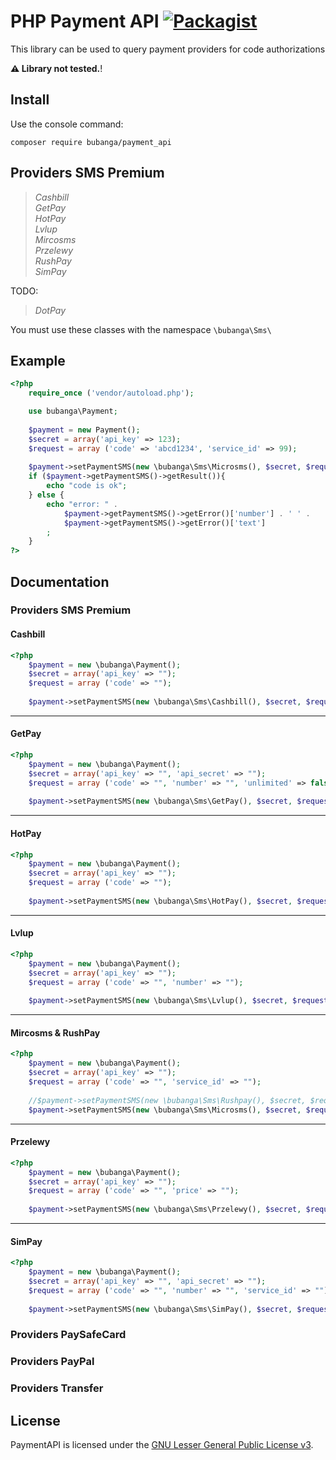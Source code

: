 

# PHP Payment API [![Packagist](https://img.shields.io/packagist/dt/bubanga/payment_api.svg)](https://packagist.org/packages/xpaw/php-minecraft-query)

This library can be used to query payment providers for code authorizations

**:warning: Library not tested.**!

## Install

Use the console command:

```text
composer require bubanga/payment_api
```

## Providers SMS Premium

> *Cashbill*<br>
> *GetPay*<br>
> *HotPay*<br>
> *Lvlup*<br>
> *Mircosms*<br>
> *Przelewy*<br>
> *RushPay*<br>
> *SimPay*

TODO:

> *DotPay*

You must use these classes with the namespace `\bubanga\Sms\`

## Example
```php
<?php
    require_once ('vendor/autoload.php');

    use bubanga\Payment;
	
    $payment = new Payment();
    $secret = array('api_key' => 123);
    $request = array ('code' => 'abcd1234', 'service_id' => 99);
	
    $payment->setPaymentSMS(new \bubanga\Sms\Microsms(), $secret, $request);
    if ($payment->getPaymentSMS()->getResult()){
        echo "code is ok";
    } else {
        echo "error: " . 
            $payment->getPaymentSMS()->getError()['number'] . ' ' . 
            $payment->getPaymentSMS()->getError()['text']
        ;
    }
?>
```

## Documentation
### Providers SMS Premium
#### Cashbill
```php
<?php
    $payment = new \bubanga\Payment();
    $secret = array('api_key' => "");
    $request = array ('code' => "");
	
    $payment->setPaymentSMS(new \bubanga\Sms\Cashbill(), $secret, $request);
```
---
#### GetPay
```php
<?php
    $payment = new \bubanga\Payment();
    $secret = array('api_key' => "", 'api_secret' => "");
    $request = array ('code' => "", 'number' => "", 'unlimited' => false);
	
    $payment->setPaymentSMS(new \bubanga\Sms\GetPay(), $secret, $request);
```
---
#### HotPay
```php
<?php
    $payment = new \bubanga\Payment();
    $secret = array('api_key' => "");
    $request = array ('code' => "");
	
    $payment->setPaymentSMS(new \bubanga\Sms\HotPay(), $secret, $request);
```
---
#### Lvlup
```php
<?php
    $payment = new \bubanga\Payment();
    $secret = array('api_key' => "");
    $request = array ('code' => "", 'number' => "");
	
    $payment->setPaymentSMS(new \bubanga\Sms\Lvlup(), $secret, $request);
```
---
#### Mircosms & RushPay
```php
<?php
    $payment = new \bubanga\Payment();
    $secret = array('api_key' => "");
    $request = array ('code' => "", 'service_id' => "");
	
    //$payment->setPaymentSMS(new \bubanga\Sms\Rushpay(), $secret, $request); or
    $payment->setPaymentSMS(new \bubanga\Sms\Microsms(), $secret, $request);
```
---
#### Przelewy
```php
<?php
    $payment = new \bubanga\Payment();
    $secret = array('api_key' => "");
    $request = array ('code' => "", 'price' => "");
	
    $payment->setPaymentSMS(new \bubanga\Sms\Przelewy(), $secret, $request);
```
---
#### SimPay
```php
<?php
    $payment = new \bubanga\Payment();
    $secret = array('api_key' => "", 'api_secret' => "");
    $request = array ('code' => "", 'number' => "", 'service_id' => "");
	
    $payment->setPaymentSMS(new \bubanga\Sms\SimPay(), $secret, $request);
```
### Providers PaySafeCard
### Providers PayPal
### Providers Transfer
## License
PaymentAPI is licensed under the [GNU Lesser General Public License v3](LICENSE).
